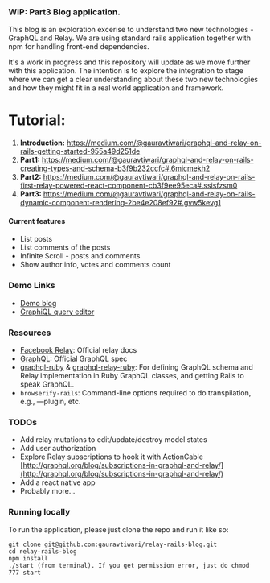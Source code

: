 ### WIP: Part3 Blog application.

This blog is an exploration excerise to understand two new technologies - GraphQL and Relay. We are using standard rails application together with npm for handling front-end dependencies.

It's a work in progress and this repository will update as we move further with this application. The intention is to explore the integration to stage where we can get a clear understanding about these two new technologies and how they might fit in a real world application and framework.

# Tutorial:
1. **Introduction:** https://medium.com/@gauravtiwari/graphql-and-relay-on-rails-getting-started-955a49d251de
2. **Part1:** https://medium.com/@gauravtiwari/graphql-and-relay-on-rails-creating-types-and-schema-b3f9b232ccfc#.6micmekh2
2. **Part2:**
https://medium.com/@gauravtiwari/graphql-and-relay-on-rails-first-relay-powered-react-component-cb3f9ee95eca#.ssisfzsm0
3. **Part3:**
https://medium.com/@gauravtiwari/graphql-and-relay-on-rails-dynamic-component-rendering-2be4e208ef92#.gvw5kevg1

#### Current features
* List posts
* List comments of the posts
* Infinite Scroll - posts and comments
* Show author info, votes and comments count

### Demo Links
* [Demo blog](https://relay-rails-blog.herokuapp.com/)
* [GraphiQL query editor](https://relay-rails-blog.herokuapp.com/editor)

### Resources

* [Facebook Relay](https://facebook.github.io/relay/): Official relay docs
* [GraphQL](http://facebook.github.io/graphql/): Official GraphQL spec
* [graphql-ruby](https://github.com/rmosolgo/graphql-ruby) & [graphql-relay-ruby](https://github.com/rmosolgo/graphql-relay-ruby): For defining GraphQL schema and Relay implementation in Ruby GraphQL classes, and getting Rails to speak GraphQL.
* ```browserify-rails```: Command-line options required to do transpilation, e.g., —plugin, etc.

### TODOs

* Add relay mutations to edit/update/destroy model states
* Add user authorization
* Explore Relay subscriptions to hook it with ActionCable [http://graphql.org/blog/subscriptions-in-graphql-and-relay/](http://graphql.org/blog/subscriptions-in-graphql-and-relay/)
* Add a react native app
* Probably more...

### Running locally
To run the application, please just clone the repo and run it like so:

```
git clone git@github.com:gauravtiwari/relay-rails-blog.git
cd relay-rails-blog
npm install
./start (from terminal). If you get permission error, just do chmod 777 start
```
